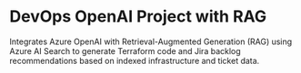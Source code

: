 # DevOps OpenAI Project with RAG
Integrates Azure OpenAI with Retrieval-Augmented Generation (RAG) using Azure AI Search to generate Terraform code and Jira backlog recommendations based on indexed infrastructure and ticket data.
